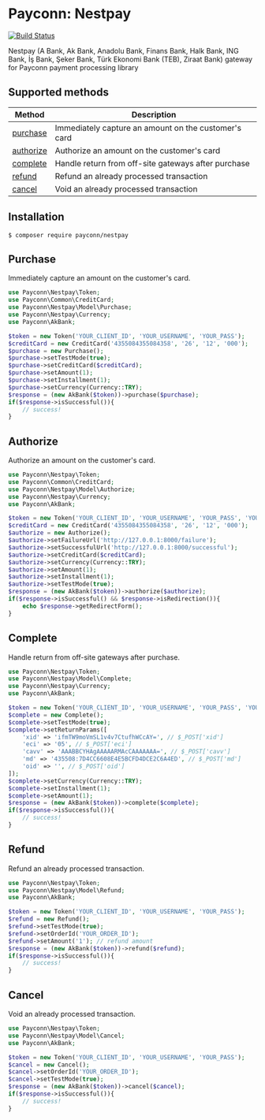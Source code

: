 # Payconn: Nestpay

[![Build Status](https://travis-ci.com/payconn/nestpay.svg?branch=master)](https://travis-ci.com/payconn/nestpay)

Nestpay (A Bank, Ak Bank, Anadolu Bank, Finans Bank, Halk Bank, ING Bank, İş Bank, Şeker Bank, Türk Ekonomi Bank (TEB), Ziraat Bank) gateway for Payconn payment processing library

## Supported methods

Method | Description
--- | --- 
[purchase](#purchase)| Immediately capture an amount on the customer's card
[authorize](#authorize)| Authorize an amount on the customer's card
[complete](#complete)| Handle return from off-site gateways after purchase
[refund](#refund)| Refund an already processed transaction
[cancel](#cancel)| Void an already processed transaction

## Installation

    $ composer require payconn/nestpay

## Purchase

Immediately capture an amount on the customer's card.

```php
use Payconn\Nestpay\Token;
use Payconn\Common\CreditCard;
use Payconn\Nestpay\Model\Purchase;
use Payconn\Nestpay\Currency;
use Payconn\AkBank;

$token = new Token('YOUR_CLIENT_ID', 'YOUR_USERNAME', 'YOUR_PASS');
$creditCard = new CreditCard('4355084355084358', '26', '12', '000');
$purchase = new Purchase();
$purchase->setTestMode(true);
$purchase->setCreditCard($creditCard);
$purchase->setAmount(1);
$purchase->setInstallment(1);
$purchase->setCurrency(Currency::TRY);
$response = (new AkBank($token))->purchase($purchase);
if($response->isSuccessful()){
    // success!
}
```

## Authorize

Authorize an amount on the customer's card.

```php
use Payconn\Nestpay\Token;
use Payconn\Common\CreditCard;
use Payconn\Nestpay\Model\Authorize;
use Payconn\Nestpay\Currency;
use Payconn\AkBank;

$token = new Token('YOUR_CLIENT_ID', 'YOUR_USERNAME', 'YOUR_PASS', 'YOUR_STORE_KEY');
$creditCard = new CreditCard('4355084355084358', '26', '12', '000');
$authorize = new Authorize();
$authorize->setFailureUrl('http://127.0.0.1:8000/failure');
$authorize->setSuccessfulUrl('http://127.0.0.1:8000/successful');
$authorize->setCreditCard($creditCard);
$authorize->setCurrency(Currency::TRY);
$authorize->setAmount(1);
$authorize->setInstallment(1);
$authorize->setTestMode(true);
$response = (new AkBank($token))->authorize($authorize);
if($response->isSuccessful() && $response->isRedirection()){
    echo $response->getRedirectForm();
}
```

## Complete

Handle return from off-site gateways after purchase.

```php
use Payconn\Nestpay\Token;
use Payconn\Nestpay\Model\Complete;
use Payconn\Nestpay\Currency;
use Payconn\AkBank;

$token = new Token('YOUR_CLIENT_ID', 'YOUR_USERNAME', 'YOUR_PASS', 'YOUR_STORE_KEY');
$complete = new Complete();
$complete->setTestMode(true);
$complete->setReturnParams([
    'xid' => 'ifmTW9moVmSL1v4v7CtufhWCcAY=', // $_POST['xid']
    'eci' => '05', // $_POST['eci']
    'cavv' => 'AAABBCYHAgAAAAARMAcCAAAAAAA=', // $_POST['cavv']
    'md' => '435508:7D4CC6608E4E5BCFD4DCE2C6A4ED', // $_POST['md']
    'oid' => '', // $_POST['oid']
]);
$complete->setCurrency(Currency::TRY);
$complete->setInstallment(1);
$complete->setAmount(1);
$response = (new AkBank($token))->complete($complete);
if($response->isSuccessful()){
    // success!
}
```

## Refund

Refund an already processed transaction.

```php
use Payconn\Nestpay\Token;
use Payconn\Nestpay\Model\Refund;
use Payconn\AkBank;

$token = new Token('YOUR_CLIENT_ID', 'YOUR_USERNAME', 'YOUR_PASS');
$refund = new Refund();
$refund->setTestMode(true);
$refund->setOrderId('YOUR_ORDER_ID');
$refund->setAmount('1'); // refund amount
$response = (new AkBank($token))->refund($refund);
if($response->isSuccessful()){
    // success!
}
```

## Cancel

Void an already processed transaction.

```php
use Payconn\Nestpay\Token;
use Payconn\Nestpay\Model\Cancel;
use Payconn\AkBank;

$token = new Token('YOUR_CLIENT_ID', 'YOUR_USERNAME', 'YOUR_PASS');
$cancel = new Cancel();
$cancel->setOrderId('YOUR_ORDER_ID');
$cancel->setTestMode(true);
$response = (new AkBank($token))->cancel($cancel);
if($response->isSuccessful()){
    // success!
}
```
